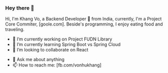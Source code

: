 ### Hey there 👋
Hi, I'm Khang Vo, a Backend Developer 🚀 from India, currently, I'm a Project Core Commiter, [goole.com]. Beside's programming, I enjoy eating food and traveling.
- 🔭 I’m currently working on Project FUDN Library           
- 🌱 I’m currently learning Spring Boot vs Spring Cloud 
- 👯 I’m looking to collaborate on React
<!-- - 🤔 I’m looking for help with A -->
- 💬 Ask me about anything 
- 📫 How to reach me: [fb.com/vonhukhang]


